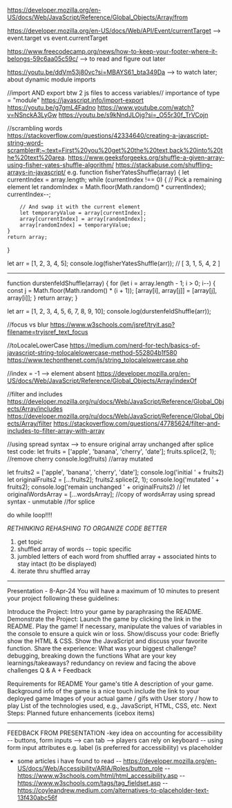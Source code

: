 https://developer.mozilla.org/en-US/docs/Web/JavaScript/Reference/Global_Objects/Array/from

https://developer.mozilla.org/en-US/docs/Web/API/Event/currentTarget
--> event.target vs event.currentTarget

https://www.freecodecamp.org/news/how-to-keep-your-footer-where-it-belongs-59c6aa05c59c/
--> to read and figure out later

https://youtu.be/ddVm53j80vc?si=MBAYS61_bta349Da
--> to watch later; about dynamic module imports

//import AND export btw 2 js files to access variables// importance of type = "module"
https://javascript.info/import-export
https://youtu.be/g7gmL4Fadno
https://www.youtube.com/watch?v=NSnckA3LyGw
https://youtu.be/s9kNndJLOjg?si=_O55r30f_TrVCojn

//scrambling words
https://stackoverflow.com/questions/42334640/creating-a-javascript-string-word-scrambler#:~:text=First%20you%20get%20the%20text,back%20into%20the%20text%20area.
https://www.geeksforgeeks.org/shuffle-a-given-array-using-fisher-yates-shuffle-algorithm/
https://stackabuse.com/shuffling-arrays-in-javascript/
e.g.
function fisherYatesShuffle(array) {
let currentIndex = array.length;
while (currentIndex !== 0) {
// Pick a remaining element
let randomIndex = Math.floor(Math.random() \* currentIndex);
currentIndex--;

        // And swap it with the current element
        let temporaryValue = array[currentIndex];
        array[currentIndex] = array[randomIndex];
        array[randomIndex] = temporaryValue;
    }
    return array;

}

let arr = [1, 2, 3, 4, 5];
console.log(fisherYatesShuffle(arr)); // [ 3, 1, 5, 4, 2 ]

---

function durstenfeldShuffle(array) {
for (let i = array.length - 1; i > 0; i--) {
const j = Math.floor(Math.random() \* (i + 1));
[array[i], array[j]] = [array[j], array[i]];
}
return array;
}

let arr = [1, 2, 3, 4, 5, 6, 7, 8, 9, 10];
console.log(durstenfeldShuffle(arr));

//focus vs blur
https://www.w3schools.com/jsref/tryit.asp?filename=tryjsref_text_focus

//toLocaleLowerCase
https://medium.com/nerd-for-tech/basics-of-javascript-string-tolocalelowercase-method-552804b1f580
https://www.techonthenet.com/js/string_tolocalelowercase.php

//index = -1 --> element absent
https://developer.mozilla.org/en-US/docs/Web/JavaScript/Reference/Global_Objects/Array/indexOf

//filter and includes
https://developer.mozilla.org/ru/docs/Web/JavaScript/Reference/Global_Objects/Array/includes
https://developer.mozilla.org/ru/docs/Web/JavaScript/Reference/Global_Objects/Array/filter
https://stackoverflow.com/questions/47785624/filter-and-includes-to-filter-array-with-array

//using spread syntax --> to ensure original array unchanged after splice
test code:
let fruits = ['apple', 'banana', 'cherry', 'date'];
fruits.splice(2, 1); //remove cherry
console.log(fruits) //array mutated

let fruits2 = ['apple', 'banana', 'cherry', 'date'];
console.log('initial ' + fruits2)
let originalFruits2 = [...fruits2];
fruits2.splice(2, 1);
console.log('mutated ' + fruits2);
console.log('remain unchanged ' + originalFruits2)
// let originalWordsArray = [...wordsArray]; //copy of wordsArray using spread syntax - unmutable //for splice

do while loop!!!!

_RETHINKING REHASHING TO ORGANIZE CODE BETTER_

1. get topic
2. shuffled array of words -- topic specific
3. jumbled letters of each word from shuffled array + associated hints to stay intact (to be displayed)
4. iterate thru shuffled array

---

Presentation - 8-Apr-24
You will have a maximum of 10 minutes to present your project following these guidelines:

Introduce the Project:
Intro your game by paraphrasing the README.
Demonstrate the Project:
Launch the game by clicking the link in the README.
Play the game! If necessary, manipulate the values of variables in the console to ensure a quick win or loss.
Show/discuss your code:
Briefly show the HTML & CSS.
Show the JavaScript and discuss your favorite function.
Share the experience:
What was your biggest challenge? debugging, breaking down the functions
What are your key learnings/takeaways? redundancy on review and facing the above challenges
Q & A + Feedback

Requirements for README
Your game's title
A description of your game. Background info of the game is a nice touch
include the link to your deployed game
Images of your actual game / gifs with User story / how to play
List of the technologies used, e.g., JavaScript, HTML, CSS, etc.
Next Steps: Planned future enhancements (icebox items)

---

FEEDBACK FROM PRESENTATION
-key idea on accounting for accessibility
-- buttons, form inputs --> can tab --> players can rely on keyboard
-- using form input attributes e.g. label (is preferred for accessibility) vs placeholder

- some articles i have found to read
  -- https://developer.mozilla.org/en-US/docs/Web/Accessibility/ARIA/Roles/button_role
  -- https://www.w3schools.com/html/html_accessibility.asp
  -- https://www.w3schools.com/tags/tag_fieldset.asp
  -- https://coyleandrew.medium.com/alternatives-to-placeholder-text-13f430abc56f
